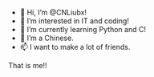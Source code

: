- 👋 Hi, I’m @CNLiubx!
- 👀 I’m interested in IT and coding!
- 🌱 I’m currently learning Python and C!
- 💞️ I’m a Chinese.
- 📫 I want to make a lot of friends.

That is me!!
